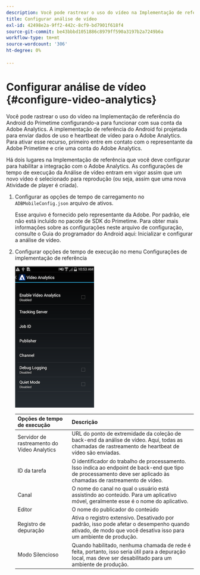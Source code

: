 ```yaml
---
description: Você pode rastrear o uso do vídeo na Implementação de referência do Android do Primetime configurando-a para funcionar com sua conta da Adobe Analytics.
title: Configurar análise de vídeo
exl-id: 42498e2a-9ff2-442c-8cf9-bd7901f618f4
source-git-commit: be43bbbd1051886c8979ff590a3197b2a7249b6a
workflow-type: tm+mt
source-wordcount: '306'
ht-degree: 0%

---
```


# Configurar análise de vídeo {#configure-video-analytics}

Você pode rastrear o uso do vídeo na Implementação de referência do Android do Primetime configurando-a para funcionar com sua conta da Adobe Analytics. A implementação de referência do Android foi projetada para enviar dados de uso e heartbeat de vídeo para o Adobe Analytics. Para ativar esse recurso, primeiro entre em contato com o representante da Adobe Primetime e crie uma conta do Adobe Analytics.

Há dois lugares na Implementação de referência que você deve configurar para habilitar a integração com o Adobe Analytics. As configurações de tempo de execução da Análise de vídeo entram em vigor assim que um novo vídeo é selecionado para reprodução (ou seja, assim que uma nova Atividade de player é criada).

1. Configurar as opções de tempo de carregamento no `ADBMobileConfig.json` arquivo de ativos.

   Esse arquivo é fornecido pelo representante da Adobe. Por padrão, ele não está incluído no pacote de SDK do Primetime. Para obter mais informações sobre as configurações neste arquivo de configuração, consulte o Guia do programador do Android aqui: Inicializar e configurar a análise de vídeo.
1. Configurar opções de tempo de execução no menu Configurações de implementação de referência

   ![](assets/img_psdk_ref_impl_va-settings-menu.png)

   | Opções de tempo de execução | Descrição |
   |---|---|
   | Servidor de rastreamento do Video Analytics | URL do ponto de extremidade da coleção de back-end da análise de vídeo. Aqui, todas as chamadas de rastreamento de heartbeat de vídeo são enviadas. |
   | ID da tarefa | O identificador do trabalho de processamento. Isso indica ao endpoint de back-end que tipo de processamento deve ser aplicado às chamadas de rastreamento de vídeo. |
   | Canal | O nome do canal no qual o usuário está assistindo ao conteúdo. Para um aplicativo móvel, geralmente esse é o nome do aplicativo. |
   | Editor | O nome do publicador do conteúdo |
   | Registro de depuração | Ativa o registro extensivo. Desativado por padrão, isso pode afetar o desempenho quando ativado, de modo que você desativa isso para um ambiente de produção. |
   | Modo Silencioso | Quando habilitado, nenhuma chamada de rede é feita, portanto, isso seria útil para a depuração local, mas deve ser desabilitado para um ambiente de produção. |
